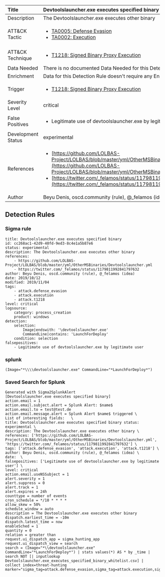 | Title                | Devtoolslauncher.exe executes specified binary                                                                                                                                                 |
|:---------------------|:------------------------------------------------------------------------------------------------------------------------------------------------------------|
| Description          | The Devtoolslauncher.exe executes other binary                                                                                                                                           |
| ATT&amp;CK Tactic    |  <ul><li>[TA0005: Defense Evasion](https://attack.mitre.org/tactics/TA0005)</li><li>[TA0002: Execution](https://attack.mitre.org/tactics/TA0002)</li></ul>  |
| ATT&amp;CK Technique | <ul><li>[T1218: Signed Binary Proxy Execution](https://attack.mitre.org/techniques/T1218)</li></ul>  |
| Data Needed          |  There is no documented Data Needed for this Detection Rule yet  |
| Enrichment           |  Data for this Detection Rule doesn't require any Enrichments.  |
| Trigger              | <ul><li>[T1218: Signed Binary Proxy Execution](../Triggers/T1218.md)</li></ul>  |
| Severity Level       | critical |
| False Positives      | <ul><li>Legitimate use of devtoolslauncher.exe by legitimate user</li></ul>  |
| Development Status   | experimental |
| References           | <ul><li>[https://github.com/LOLBAS-Project/LOLBAS/blob/master/yml/OtherMSBinaries/Devtoolslauncher.yml](https://github.com/LOLBAS-Project/LOLBAS/blob/master/yml/OtherMSBinaries/Devtoolslauncher.yml)</li><li>[https://twitter.com/_felamos/status/1179811992841797632](https://twitter.com/_felamos/status/1179811992841797632)</li></ul>  |
| Author               | Beyu Denis, oscd.community (rule), @_felamos (idea) |


## Detection Rules

### Sigma rule

```
title: Devtoolslauncher.exe executes specified binary
id: cc268ac1-42d9-40fd-9ed3-8c4e1a5b87e6
status: experimental
description: The Devtoolslauncher.exe executes other binary
references:
    - https://github.com/LOLBAS-Project/LOLBAS/blob/master/yml/OtherMSBinaries/Devtoolslauncher.yml
    - https://twitter.com/_felamos/status/1179811992841797632
author: Beyu Denis, oscd.community (rule), @_felamos (idea)
date: 2019/10/12
modified: 2019/11/04
tags:
    - attack.defense_evasion
    - attack.execution
    - attack.t1218
level: critical
logsource:
    category: process_creation
    product: windows
detection:
    selection:
        Image|endswith: '\devtoolslauncher.exe'
        CommandLine|contains: 'LaunchForDeploy'
    condition: selection
falsepositives:
    - Legitimate use of devtoolslauncher.exe by legitimate user

```





### splunk
    
```
(Image="*\\\\devtoolslauncher.exe" CommandLine="*LaunchForDeploy*")
```






### Saved Search for Splunk

```
Generated with Sigma2SplunkAlert
[Devtoolslauncher.exe executes specified binary]
action.email = 1
action.email.subject.alert = Splunk Alert: $name$
action.email.to = test@test.de
action.email.message.alert = Splunk Alert $name$ triggered \
List of interesting fields:   \
title: Devtoolslauncher.exe executes specified binary status: experimental \
description: The Devtoolslauncher.exe executes other binary \
references: ['https://github.com/LOLBAS-Project/LOLBAS/blob/master/yml/OtherMSBinaries/Devtoolslauncher.yml', 'https://twitter.com/_felamos/status/1179811992841797632'] \
tags: ['attack.defense_evasion', 'attack.execution', 'attack.t1218'] \
author: Beyu Denis, oscd.community (rule), @_felamos (idea) \
date:  \
falsepositives: ['Legitimate use of devtoolslauncher.exe by legitimate user'] \
level: critical
action.email.useNSSubject = 1
alert.severity = 1
alert.suppress = 0
alert.track = 1
alert.expires = 24h
counttype = number of events
cron_schedule = */10 * * * *
allow_skew = 50%
schedule_window = auto
description = The Devtoolslauncher.exe executes other binary
dispatch.earliest_time = -10m
dispatch.latest_time = now
enableSched = 1
quantity = 0
relation = greater than
request.ui_dispatch_app = sigma_hunting_app
request.ui_dispatch_view = search
search = (Image="*\\devtoolslauncher.exe" CommandLine="*LaunchForDeploy*") | stats values(*) AS * by _time | search NOT [| inputlookup Devtoolslauncher.exe_executes_specified_binary_whitelist.csv] | collect index=threat-hunting marker="sigma_tag=attack.defense_evasion,sigma_tag=attack.execution,sigma_tag=attack.t1218,level=critical"
```
